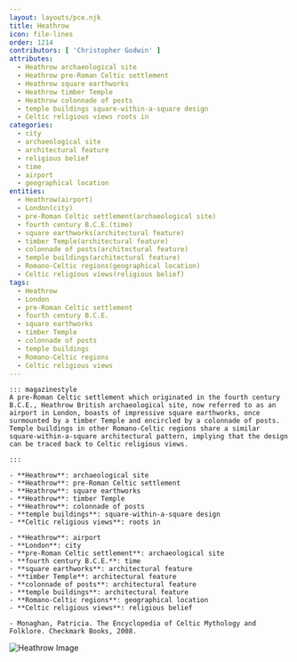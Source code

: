 ```yaml
---
layout: layouts/pce.njk
title: Heathrow
icon: file-lines
order: 1214
contributors: [ 'Christopher Godwin' ]
attributes:
  - Heathrow archaeological site
  - Heathrow pre-Roman Celtic settlement
  - Heathrow square earthworks
  - Heathrow timber Temple
  - Heathrow colonnade of posts
  - temple buildings square-within-a-square design
  - Celtic religious views roots in
categories:
  - city
  - archaeological site
  - architectural feature
  - religious belief
  - time
  - airport
  - geographical location
entities:
  - Heathrow(airport)
  - London(city)
  - pre-Roman Celtic settlement(archaeological site)
  - fourth century B.C.E.(time)
  - square earthworks(architectural feature)
  - timber Temple(architectural feature)
  - colonnade of posts(architectural feature)
  - temple buildings(architectural feature)
  - Romano-Celtic regions(geographical location)
  - Celtic religious views(religious belief)
tags:
  - Heathrow
  - London
  - pre-Roman Celtic settlement
  - fourth century B.C.E.
  - square earthworks
  - timber Temple
  - colonnade of posts
  - temple buildings
  - Romano-Celtic regions
  - Celtic religious views
---
```

``` tab [group1:Info]
::: magazinestyle
A pre-Roman Celtic settlement which originated in the fourth century B.C.E., Heathrow British archaeological site, now referred to as an airport in London, boasts of impressive square earthworks, once surmounted by a timber Temple and encircled by a colonnade of posts. Temple buildings in other Romano-Celtic regions share a similar square-within-a-square architectural pattern, implying that the design can be traced back to Celtic religious views.

:::
```
``` tab [group1:Attributes]
- **Heathrow**: archaeological site
- **Heathrow**: pre-Roman Celtic settlement
- **Heathrow**: square earthworks
- **Heathrow**: timber Temple
- **Heathrow**: colonnade of posts
- **temple buildings**: square-within-a-square design
- **Celtic religious views**: roots in
```
``` tab [group1:Entities]
- **Heathrow**: airport
- **London**: city
- **pre-Roman Celtic settlement**: archaeological site
- **fourth century B.C.E.**: time
- **square earthworks**: architectural feature
- **timber Temple**: architectural feature
- **colonnade of posts**: architectural feature
- **temple buildings**: architectural feature
- **Romano-Celtic regions**: geographical location
- **Celtic religious views**: religious belief
```
``` tab [group1:Sources]
- Monaghan, Patricia. The Encyclopedia of Celtic Mythology and Folklore. Checkmark Books, 2008.
```
![Heathrow Image](['https://upload.wikimedia.org/wikipedia/commons/0/0d/London_-_Heathrow_%28LHR_-_EGLL%29_AN1572653.jpg'])

